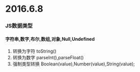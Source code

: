 # 2016.6.8

### JS数据类型
#### 字符串,数字,布尔,数组,对象,Null,Undefined

1. 转换为字符 toString()
2. 转换为数字 parseInt(),parseFloat()
3. 强制类型转换 Boolean(value),Number(value),String(value);